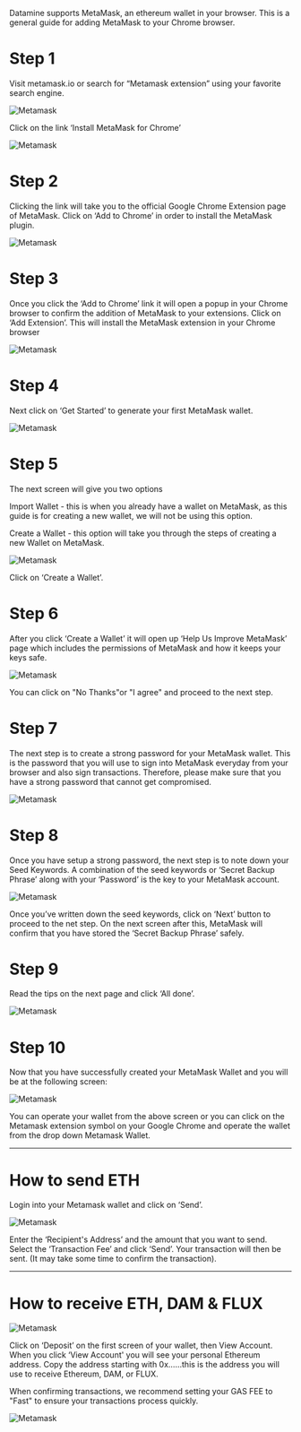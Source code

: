 Datamine supports MetaMask, an ethereum wallet in your browser. This is a general guide for adding MetaMask to your Chrome browser.  

# Step 1

Visit metamask.io or search for “Metamask extension” using your favorite search engine.

![Metamask](../../helpArticles/assets/images/pngs/metamask/metamask1.png#_maxWidth=512)

Click on the link ‘Install MetaMask for Chrome’

![Metamask](../../helpArticles/assets/images/pngs/metamask/metamask2.png#_maxWidth=512)

# Step 2

Clicking the link will take you to the official Google Chrome Extension page of MetaMask. Click on ‘Add to Chrome’ in order to install the MetaMask plugin.

![Metamask](../../helpArticles/assets/images/pngs/metamask/metamask3.png#_maxWidth=512)

# Step 3

Once you click the ‘Add to Chrome’ link it will open a popup in your Chrome browser to confirm the addition of MetaMask to your extensions. Click on ‘Add Extension’. This will install the MetaMask extension in your Chrome browser

![Metamask](../../helpArticles/assets/images/pngs/metamask/metamask4.png#_maxWidth=512)

# Step 4

Next click on ‘Get Started’ to generate your first MetaMask wallet.

![Metamask](../../helpArticles/assets/images/pngs/metamask/metamask5.png#_maxWidth=512)

# Step 5

The next screen will give you two options

Import Wallet - this is when you already have a wallet on MetaMask, as this guide is for creating a new wallet, we will not be using this option.

Create a Wallet - this option will take you through the steps of creating a new Wallet on MetaMask.

![Metamask](../../helpArticles/assets/images/pngs/metamask/metamask6.png#_maxWidth=512)

Click on ‘Create a Wallet’.

# Step 6

After you click ‘Create a Wallet’ it will open up ‘Help Us Improve MetaMask’ page which includes the permissions of MetaMask and how it keeps your keys safe.

![Metamask](../../helpArticles/assets/images/pngs/metamask/metamask7.png#_maxWidth=512)

You can click on "No Thanks"or "I agree" and proceed to the next step.

# Step 7

The next step is to create a strong password for your MetaMask wallet. This is the password that you will use to sign into MetaMask everyday from your browser and also sign transactions. Therefore, please make sure that you have a strong password that cannot get compromised.

![Metamask](../../helpArticles/assets/images/pngs/metamask/metamask8.png#_maxWidth=512)

# Step 8

Once you have setup a strong password, the next step is to note down your Seed Keywords. A combination of the seed keywords or ‘Secret Backup Phrase’ along with your ‘Password’ is the key to your MetaMask account.

![Metamask](../../helpArticles/assets/images/pngs/metamask/metamask9.png#_maxWidth=512)

Once you’ve written down the seed keywords, click on ‘Next’ button to proceed to the net step. On the next screen after this, MetaMask will confirm that you have stored the ‘Secret Backup Phrase’ safely.

# Step 9

Read the tips on the next page and click ‘All done’. 

![Metamask](../../helpArticles/assets/images/pngs/metamask/metamask10.png#_maxWidth=512)

# Step 10

Now that you have successfully created your MetaMask Wallet and you will be at the following screen:

![Metamask](../../helpArticles/assets/images/pngs/metamask/metamask11.png#_maxWidth=512)

You can operate your wallet from the above screen or you can click on the Metamask extension symbol on your Google Chrome and operate the wallet from the drop down Metamask Wallet.

---

# How to send ETH

Login into your Metamask wallet and click on ‘Send’.

![Metamask](../../helpArticles/assets/images/pngs/metamask/metamask12.png#_maxWidth=512)

Enter the ‘Recipient's Address’ and the amount that you want to send. Select the ‘Transaction Fee’ and click ‘Send’. Your transaction will then be sent. (It may take some time to confirm the transaction).

---

# How to receive ETH, DAM & FLUX

![Metamask](../../helpArticles/assets/images/pngs/metamask/metamask13.png#_maxWidth=512)

Click on ‘Deposit’ on the first screen of your wallet, then View Account. When you click ‘View Account' you will see your personal Ethereum address. Copy the address starting with 0x……this is the address you will use to receive Ethereum, DAM, or FLUX.

When confirming transactions, we recommend setting your GAS FEE to "Fast" to ensure your transactions process quickly.

![Metamask](../../helpArticles/assets/images/pngs/metamask/metamask14.png#_maxWidth=512)